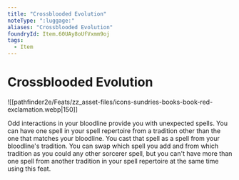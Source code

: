 ```yaml
---
title: "Crossblooded Evolution"
noteType: ":luggage:"
aliases: "Crossblooded Evolution"
foundryId: Item.60UAy8oUfVxmm9oj
tags:
  - Item
---
```


# Crossblooded Evolution
![[pathfinder2e/Feats/zz_asset-files/icons-sundries-books-book-red-exclamation.webp|150]]

Odd interactions in your bloodline provide you with unexpected spells. You can have one spell in your spell repertoire from a tradition other than the one that matches your bloodline. You cast that spell as a spell from your bloodline's tradition. You can swap which spell you add and from which tradition as you could any other sorcerer spell, but you can't have more than one spell from another tradition in your spell repertoire at the same time using this feat.

